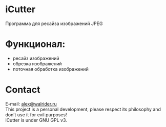 # iCutter
Программа для ресайза изображений JPEG

# Функционал:

- ресайз изображений<br>
- обрезка изображений<br>
- поточная обработка изображений<br>

# Contact
E-mail: alex@walrider.ru<br>
This project is a personal development, please respect its philosophy and don’t use it for evil purposes!<br>
iCutter is under GNU GPL v3.<br>
